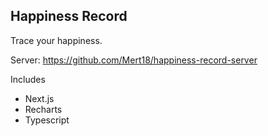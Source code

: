 ## Happiness Record

Trace your happiness.

Server: https://github.com/Mert18/happiness-record-server

Includes

<ul>
  <li>Next.js</li>
  <li>Recharts</li>
  <li>Typescript</li>
</ul>
